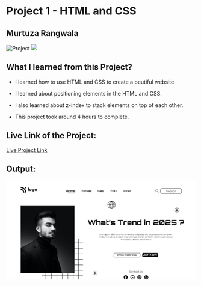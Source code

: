 # Project 1 - HTML and CSS

## Murtuza Rangwala

![Project](https://img.shields.io/badge/Project-1-brightgreen)
![](https://img.shields.io/badge/HTML-CSS-yellowgreen)

## What I learned from this Project?

- I learned how to use HTML and CSS to create a beutiful website.

- I learned about positioning elements in the HTML and CSS.

- I also learned about z-index to stack elements on top of each other.

- This project took around 4 hours to complete.

## Live Link of the Project:

[Live Project Link](https://trendin2025.netlify.app/)

## Output:

![Trend in 2025?](./thumbnail.png "Trend in 2025?")
